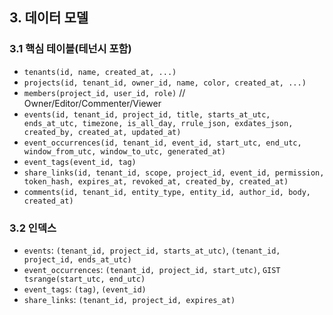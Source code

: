 ## 3. 데이터 모델

### 3.1 핵심 테이블(테넌시 포함)
- `tenants(id, name, created_at, ...)`
- `projects(id, tenant_id, owner_id, name, color, created_at, ...)`
- `members(project_id, user_id, role)`  // Owner/Editor/Commenter/Viewer
- `events(id, tenant_id, project_id, title, starts_at_utc, ends_at_utc, timezone, is_all_day, rrule_json, exdates_json, created_by, created_at, updated_at)`
- `event_occurrences(id, tenant_id, event_id, start_utc, end_utc, window_from_utc, window_to_utc, generated_at)`
- `event_tags(event_id, tag)`
- `share_links(id, tenant_id, scope, project_id, event_id, permission, token_hash, expires_at, revoked_at, created_by, created_at)`
- `comments(id, tenant_id, entity_type, entity_id, author_id, body, created_at)`

### 3.2 인덱스
- `events`: `(tenant_id, project_id, starts_at_utc)`, `(tenant_id, project_id, ends_at_utc)`
- `event_occurrences`: `(tenant_id, project_id, start_utc)`, `GIST tsrange(start_utc, end_utc)`
- `event_tags`: `(tag)`, `(event_id)`
- `share_links`: `(tenant_id, project_id, expires_at)`
